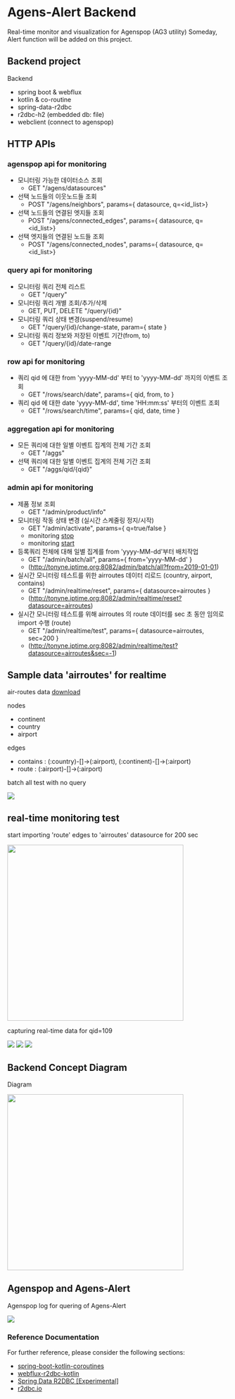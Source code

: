 # Agens-Alert Backend

Real-time monitor and visualization for Agenspop (AG3 utility)
Someday, Alert function will be added on this project.

## Backend project

Backend
- spring boot & webflux
- kotlin & co-routine
- spring-data-r2dbc
- r2dbc-h2 (embedded db: file)
- webclient (connect to agenspop)

 
## HTTP APIs

### agenspop api for monitoring

- 모니터링 가능한 데이터소스 조회 
  - GET "/agens/datasources"
- 선택 노드들의 이웃노드들 조회 
  - POST "/agens/neighbors", params={ datasource, q=<id_list>}
- 선택 노드들의 연결된 엣지들 조회
  - POST "/agens/connected_edges", params={ datasource, q=<id_list>}
- 선택 엣지들의 연결된 노드들 조회
  - POST "/agens/connected_nodes", params={ datasource, q=<id_list>}

### query api for monitoring

- 모니터링 쿼리 전체 리스트
  - GET "/query"
- 모니터링 쿼리 개별 조회/추가/삭제
  - GET, PUT, DELETE "/query/{id}"
- 모니터링 쿼리 상태 변경(suspend/resume)
  - GET "/query/{id}/change-state, param={ state }
- 모니터링 쿼리 정보와 저장된 이벤트 기간(from, to)
  - GET "/query/{id}/date-range

### row api for monitoring

- 쿼리 qid 에 대한 from 'yyyy-MM-dd' 부터 to 'yyyy-MM-dd' 까지의 이벤트 조회 <br>
  - GET "/rows/search/date", params={ qid, from, to }
- 쿼리 qid 에 대한 date 'yyyy-MM-dd', time 'HH:mm:ss' 부터의 이벤트 조회
  - GET "/rows/search/time", params={ qid, date, time }

### aggregation api for monitoring

- 모든 쿼리에 대한 일별 이벤트 집계의 전체 기간 조회
  - GET "/aggs"
- 선택 쿼리에 대한 일별 이벤트 집계의 전체 기간 조회
  - GET "/aggs/qid/{qid}"

### admin api for monitoring

- 제품 정보 조회 
  - GET "/admin/product/info"
- 모니터링 작동 상태 변경 (실시간 스케줄링 정지/시작)
  - GET "/admin/activate", params={ q=true/false }
  - monitoring [stop](http://tonyne.iptime.org:8082/admin/activate?q=false)
  - monitoring [start](http://tonyne.iptime.org:8082/admin/activate?q=true)
- 등록쿼리 전체에 대해 일별 집계를 from 'yyyy-MM-dd'부터 배치작업
  - GET "/admin/batch/all", params={ from='yyyy-MM-dd' }
  - (http://tonyne.iptime.org:8082/admin/batch/all?from=2019-01-01)
- 실시간 모니터링 테스트를 위한 airroutes 데이터 리로드 (country, airport, contains)
  - GET "/admin/realtime/reset", params={ datasource=airroutes }
  - (http://tonyne.iptime.org:8082/admin/realtime/reset?datasource=airroutes)
- 실시간 모니터링 테스트를 위해 airroutes 의 route 데이터를 sec 초 동안 임의로 import 수행 (route)
  - GET "/admin/realtime/test", params={ datasource=airroutes, sec=200 }
  - (http://tonyne.iptime.org:8082/admin/realtime/test?datasource=airroutes&sec=-1)

        
## Sample data 'airroutes' for realtime

air-routes data [download](https://github.com/krlawrence/graph/tree/master/sample-data) 

nodes
- continent
- country
- airport

edges
- contains : (:country)-[]->(:airport), (:continent)-[]->(:airport) 
- route : (:airport)-[]->(:airport)


batch all test with no query

<img src="https://github.com/maxmin93/agens-alert/blob/master/images/AgensAlert-api-batch_all.png">

## real-time monitoring test

start importing 'route' edges to 'airroutes' datasource for 200 sec

<img height="400px" src="https://github.com/maxmin93/agens-alert/blob/master/images/AgensAlert-realtime_data.png">

capturing real-time data for qid=109

<img src="https://github.com/maxmin93/agens-alert/blob/master/images/AgensAlert-api-realtime_test1.png">

<img src="https://github.com/maxmin93/agens-alert/blob/master/images/AgensAlert-api-realtime_test2.png">

<img src="https://github.com/maxmin93/agens-alert/blob/master/images/AgensAlert-api-realtime_test3.png">


## Backend Concept Diagram

Diagram

<img height="400px" src="https://github.com/maxmin93/agens-alert/blob/master/images/AgensAlert-concept.png">


## Agenspop and Agens-Alert

Agenspop log for quering of Agens-Alert

<img src="https://github.com/maxmin93/agens-alert/blob/master/images/AgensAlert-back-agenspop_log.png"> 


### Reference Documentation
For further reference, please consider the following sections:

* [spring-boot-kotlin-coroutines](https://www.baeldung.com/spring-boot-kotlin-coroutines)
* [webflux-r2dbc-kotlin](https://github.com/razvn/webflux-r2dbc-kotlin)
* [Spring Data R2DBC [Experimental]](https://docs.spring.io/spring-data/r2dbc/docs/1.0.x/reference/html/#reference)
* [r2dbc.io](https://r2dbc.io/)
